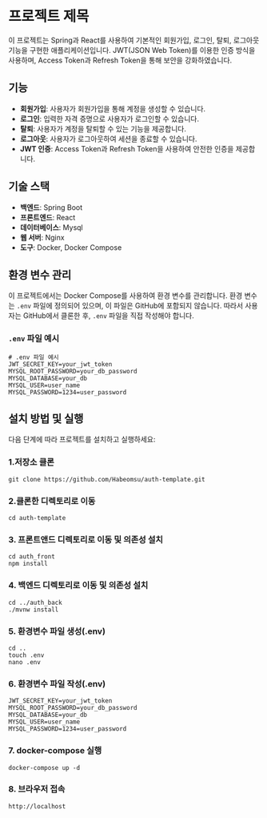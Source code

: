 # 프로젝트 제목

이 프로젝트는 Spring과 React를 사용하여 기본적인 회원가입, 로그인, 탈퇴, 로그아웃 기능을 구현한 애플리케이션입니다. JWT(JSON Web Token)를 이용한 인증 방식을 사용하며, Access Token과 Refresh Token을 통해 보안을 강화하였습니다.

## 기능

- **회원가입**: 사용자가 회원가입을 통해 계정을 생성할 수 있습니다.
- **로그인**: 입력한 자격 증명으로 사용자가 로그인할 수 있습니다.
- **탈퇴**: 사용자가 계정을 탈퇴할 수 있는 기능을 제공합니다.
- **로그아웃**: 사용자가 로그아웃하여 세션을 종료할 수 있습니다.
- **JWT 인증**: Access Token과 Refresh Token을 사용하여 안전한 인증을 제공합니다.

## 기술 스택

- **백엔드**: Spring Boot
- **프론트엔드**: React
- **데이터베이스**: Mysql
- **웹 서버**: Nginx
- **도구**: Docker, Docker Compose

## 환경 변수 관리

이 프로젝트에서는 Docker Compose를 사용하여 환경 변수를 관리합니다. 환경 변수는 `.env` 파일에 정의되어 있으며, 이 파일은 GitHub에 포함되지 않습니다. 따라서 사용자는 GitHub에서 클론한 후, `.env` 파일을 직접 작성해야 합니다.

### `.env` 파일 예시

```env
# .env 파일 예시
JWT_SECRET_KEY=your_jwt_token
MYSQL_ROOT_PASSWORD=your_db_password
MYSQL_DATABASE=your_db
MYSQL_USER=user_name
MYSQL_PASSWORD=1234=user_password
```

## 설치 방법 및 실행

다음 단계에 따라 프로젝트를 설치하고 실행하세요:

### 1.저장소 클론
```1.
git clone https://github.com/Habeomsu/auth-template.git
```

### 2.클론한 디렉토리로 이동
```2.
cd auth-template
```

### 3. 프론트앤드 디렉토리로 이동 및 의존성 설치
```3.
cd auth_front
npm install
```

### 4. 백엔드 디렉토리로 이동 및 의존성 설치
```4.
cd ../auth_back
./mvnw install
```

### 5. 환경변수 파일 생성(.env)
```5.
cd ..
touch .env
nano .env
```

### 6. 환경변수 파일 작성(.env)
```6.
JWT_SECRET_KEY=your_jwt_token
MYSQL_ROOT_PASSWORD=your_db_password
MYSQL_DATABASE=your_db
MYSQL_USER=user_name
MYSQL_PASSWORD=1234=user_password
```

### 7. docker-compose 실행
```7.
docker-compose up -d
```

### 8. 브라우저 접속
```8.
http://localhost
```





